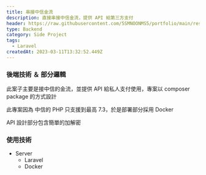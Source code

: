 ```yaml
---
title: 串接中信金流
description: 直接串接中信金流，提供 API 給第三方支付
header: https://raw.githubusercontent.com/5SMNOONMS5/portfolio/main/resources/projects/payment-processor/payment-processor1.png
type: Backend
category: Side Project
tags:
  - Laravel
createdAt: 2023-03-11T13:32:52.449Z
---
```


### 後端技術 ＆ 部分邏輯

此案子主要是接中信的金流，並提供 API 給私人支付使用，專案以 composer package 的方式設計
 
此專案因為 中信的 PHP 只支援到最高 7.3，於是部署部分採用 Docker 

API 設計部分包含簡單的加解密

<smart-figure src="https://raw.githubusercontent.com/5SMNOONMS5/portfolio/main/resources/projects/payment-processor/payment-processor2.png"></smart-figure>

### 使用技術

* Server
  * Laravel
  * Docker
